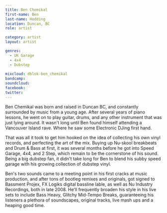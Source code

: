 ```yaml
---
title: Ben Chemikal
first-name: Ben
last-name: Hodding
location: Duncan, BC
role: artist

category: artist
layout: artist

genres:
  - UK Garage
  - 4x4
  - Dubstep
  
mixcloud: dblok-ben_chemikal
bandcamp:
soundcloud: 
facebook: 
twitter: 
---
```

Ben Chemikal was born and raised in Duncan BC, and constantly surrounded by music from a young age. After several years of piano lessons, he went on to play guitar, drums, and any other instrument that was just lying around. It wasn't long until Ben found himself attending a Vancouver Island rave. Where he saw some Electronic DJing first hand.

That was all it took to get him hooked on the idea of collecting his own vinyl records, and perfecting the art of the mix. Buying up Nu-skool breakbeats and Drum & Bass at first, it was several months before he got into Speed Garage, 4x4, and 2 Step, which remain to be the cornerstone of his sound. Being a big dubstep fan, it didn't take long for Ben to blend his subby speed garage with his growing collection of dubstep vinyl.

Ben's two sounds came to a meeting point in his first cracks at music production, and after tons of bootleg remixes and originals, got signed to Bassment Projex, FX Logiks digital bassline lable, as well as Nu Industry Recordings, both in late 2008. He'll frequently broaden his style in his live sets to include Bass Heavy, Glitchy Mid-Tempo Breaks, guaranteeing his listeners a plethora of soundscapes, original tracks, live mash ups and a heaping good time.